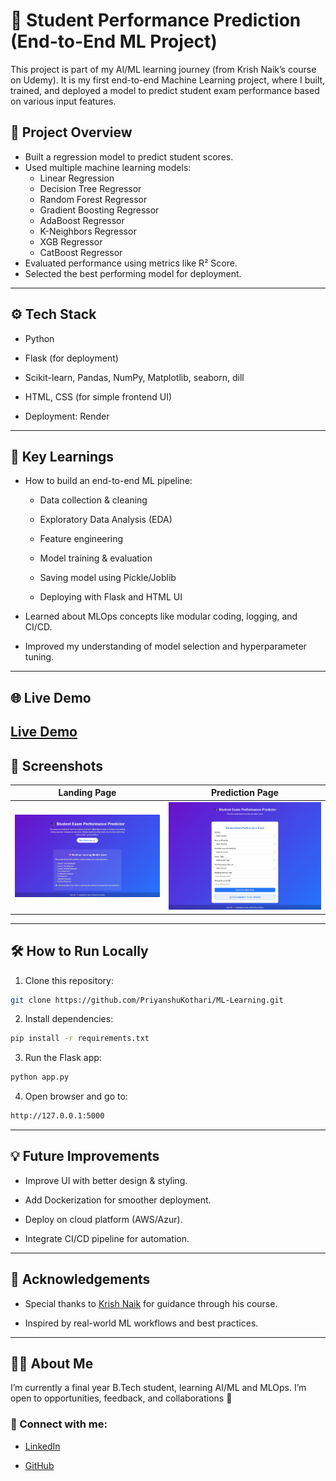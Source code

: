 # 🚀 Student Performance Prediction (End-to-End ML Project)
This project is part of my AI/ML learning journey (from Krish Naik’s course on Udemy).
It is my first end-to-end Machine Learning project, where I built, trained, and deployed a model to predict student exam performance based on various input features.

## 📌 Project Overview
- Built a regression model to predict student scores.
- Used multiple machine learning models:
    - Linear Regression
    - Decision Tree Regressor
    - Random Forest Regressor
    - Gradient Boosting Regressor
    - AdaBoost Regressor
    - K-Neighbors Regressor
    - XGB Regressor
    - CatBoost Regressor
- Evaluated performance using metrics like R² Score.
- Selected the best performing model for deployment.
---
## ⚙️ Tech Stack
- Python

- Flask (for deployment)

- Scikit-learn, Pandas, NumPy, Matplotlib, seaborn, dill

- HTML, CSS (for simple frontend UI)

- Deployment: Render
---
## 🎯 Key Learnings

- How to build an end-to-end ML pipeline:

    - Data collection & cleaning

    - Exploratory Data Analysis (EDA)

    - Feature engineering

    - Model training & evaluation

    - Saving model using Pickle/Joblib

    - Deploying with Flask and HTML UI

- Learned about MLOps concepts like modular coding, logging, and CI/CD.

- Improved my understanding of model selection and hyperparameter tuning.
---
## 🌐 Live Demo
[Live Demo](https://student-exam-performance-indicator-71k0.onrender.com)
---
## 📸 Screenshots

Landing Page             | Prediction Page
:-----------------------:|:-----------------------:
![Landing Page](/assets/landing.jpeg) | ![Prediction Page](/assets/predict.jpeg)

---
## 🛠️ How to Run Locally
1. Clone this repository:
```bash
git clone https://github.com/PriyanshuKothari/ML-Learning.git
```
2. Install dependencies:
```bash
pip install -r requirements.txt
```
3. Run the Flask app:
```bash
python app.py
```
4. Open browser and go to:
```bash
http://127.0.0.1:5000
```
---
## 💡 Future Improvements

- Improve UI with better design & styling.

- Add Dockerization for smoother deployment.

- Deploy on cloud platform (AWS/Azur).

- Integrate CI/CD pipeline for automation.
---

## 🙌 Acknowledgements

- Special thanks to [Krish Naik](https://www.linkedin.com/in/naikkrish/) for guidance through his course.

- Inspired by real-world ML workflows and best practices.
---
## 👨‍💻 About Me

I’m currently a final year B.Tech student, learning AI/ML and MLOps.
I’m open to opportunities, feedback, and collaborations 🚀

### 📌 Connect with me:

- [LinkedIn](https://www.linkedin.com/in/priyanshu-kothari-1044b32bb/)

- [GitHub](https://github.com/PriyanshuKothari)
